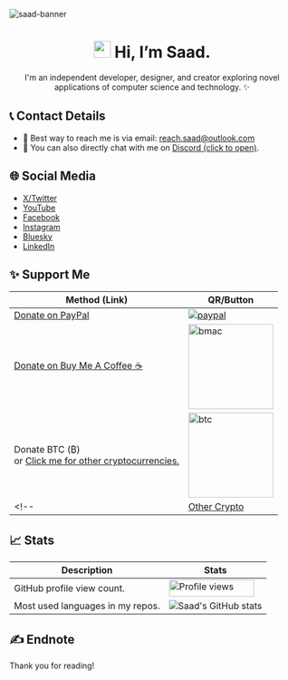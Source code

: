 ![saad-banner](https://github.com/user-attachments/assets/ed0bc6b7-ac75-4c24-80a9-284d74c4f0d0)

<h1 align="center"><img src="https://media.giphy.com/media/hvRJCLFzcasrR4ia7z/giphy.gif" width="30px" height="30px"> Hi, I’m Saad.</h1> 

<p align="center">I'm an independent developer, designer, and creator exploring novel applications of computer science and technology. ✨</p>

## 📞 Contact Details
- 📧 Best way to reach me is via email: reach.saad@outlook.com
- 💬 You can also directly chat with me on [Discord (click to open)](https://discord.com/users/1044305442496585818).

## 🌐 Social Media
- [X/Twitter](https://x.com/saad1inc)
- [YouTube](https://www.youtube.com/@saad1inc)
- [Facebook](https://www.facebook.com/saad1inc/)
- [Instagram](https://www.instagram.com/saad1inc)
- [Bluesky](https://bsky.app/profile/saad1inc.bsky.social)
- [LinkedIn](https://www.linkedin.com/in/saad2134/)

## ✨ Support Me

| Method (Link) | QR/Button |
|---|---|
| <a href="https://www.paypal.me/str2134" target="_blank">Donate on PayPal</a> | <a href="https://www.paypal.me/str2134/" target="_blank"><img src="https://www.paypalobjects.com/en_US/i/btn/btn_donateCC_LG.gif" alt="paypal"></a> |
| <a href="https://buymeacoffee.com/saad1inc" target="_blank">Donate on Buy Me A Coffee ☕</a> | <a href="https://buymeacoffee.com/saad1inc" target="_blank"><img src="https://github.com/user-attachments/assets/71307846-dac1-4d21-b2bc-39120c219b9e" alt="bmac" style="width:150px;"/></a> |
| Donate BTC (₿) <br> or <a href="https://nowpayments.io/donation/saad1inc" target="_blank">Click me for other cryptocurrencies.</a> | <a href="https://nowpayments.io/donation/saad1inc" target="_blank"><img src="https://github.com/user-attachments/assets/5005ef48-4376-4127-8d69-64bab0458301" alt="btc" style="width:150px;"/></a> |
<!--| <a href="https://nowpayments.io/donation/saad1inc" target="_blank">Other Crypto</a> | <a href="https://nowpayments.io/donation/saad1inc" target="_blank"><img src="https://github.com/user-attachments/assets/a7a46ee1-3379-4fb0-abac-7ffab3f49c98" alt="bmac" style="width:200px;"/></a> |-->

## 📈 Stats

| Description | Stats |
|---|---|
| GitHub profile view count. | <img src="https://komarev.com/ghpvc/?username=saad2134" alt="Profile views" title="GitHub profile view count" width="150" height="30"> |
| Most used languages in my repos. | ![Saad's GitHub stats]() |

## ✍️ Endnote
Thank you for reading!
